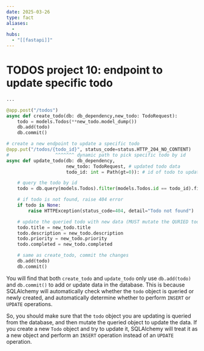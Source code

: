 ```yaml
---
date: 2025-03-26
type: fact
aliases:
  -
hubs:
  - "[[fastapi]]"
---
```


# TODOS project 10: endpoint to update specific todo

```py
...

@app.post("/todos")
async def create_todo(db: db_dependency,new_todo: TodoRequest):
    todo = models.Todos(**new_todo.model_dump())
    db.add(todo)
    db.commit()

# create a new endpoint to update a specific todo
@app.put("/todos/{todo_id}", status_code=status.HTTP_204_NO_CONTENT)
#                 ^^^^^^^ dynamic path to pick specific todo by id
async def update_todo(db: db_dependency,
                      new_todo: TodoRequest, # updated todo data 
                      todo_id: int = Path(gt=0)): # id of todo to update, Path parameter, and use `Path` to validate the id

    # query the todo by id
    todo = db.query(models.Todos).filter(models.Todos.id == todo_id).first()

    # if todo is not found, raise 404 error
    if todo is None:
        raise HTTPException(status_code=404, detail="Todo not found")

    # update the queried todo with new data (MUST mutate the QURIED todo object instead of creating a new one)
    todo.title = new_todo.title
    todo.description = new_todo.description
    todo.priority = new_todo.priority
    todo.completed = new_todo.completed

    # same as create_todo, commit the changes
    db.add(todo)
    db.commit()
```

You will find that both `create_todo` and `update_todo` only use `db.add(todo)` and `db.commit()` to add or update data in the database. This is because SQLAlchemy will automatically check whether the `todo` object is queried or newly created, and automatically determine whether to perform `INSERT` or `UPDATE` operations.

So, you should make sure that the `todo` object you are updating is queried from the database, and then mutate the queried object to update the data. If you create a new `Todo` object and try to update it, SQLAlchemy will treat it as a new object and perform an `INSERT` operation instead of an `UPDATE` operation.

